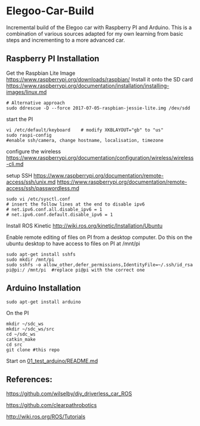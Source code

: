 # Elegoo-Car-Build
Incremental build of the Elegoo car with Raspberry PI and Arduino. This is a combination of various sources adapted for my own learning from basic steps and incrementing to a more advanced car.

## Raspberry PI Installation
Get the Raspbian Lite Image
https://www.raspberrypi.org/downloads/raspbian/
Install it onto the SD card
https://www.raspberrypi.org/documentation/installation/installing-images/linux.md
```
# Alternative approach
sudo ddrescue -D --force 2017-07-05-raspbian-jessie-lite.img /dev/sdd
```


start the PI
```
vi /etc/default/keyboard	# modify XKBLAYOUT="gb" to "us"
sudo raspi-config 
#enable ssh/camera, change hostname, localisation, timezone
```
configure the wireless
https://www.raspberrypi.org/documentation/configuration/wireless/wireless-cli.md

setup SSH
https://www.raspberrypi.org/documentation/remote-access/ssh/unix.md
https://www.raspberrypi.org/documentation/remote-access/ssh/passwordless.md

```
sudo vi /etc/sysctl.conf
# insert the follow lines at the end to disable ipv6
# net.ipv6.conf.all.disable_ipv6 = 1
# net.ipv6.conf.default.disable_ipv6 = 1
```

Install ROS Kinetic
http://wiki.ros.org/kinetic/Installation/Ubuntu

Enable remote editing of files on PI from a desktop computer. Do this on the ubuntu desktop to have access to files on PI at /mnt/pi
```
sudo apt-get install sshfs
sudo mkdir /mnt/pi
sudo sshfs -o allow_other,defer_permissions,IdentityFile=~/.ssh/id_rsa pi@pi:/ /mnt/pi  #replace pi@pi with the correct one
```

## Arduino Installation
```
sudo apt-get install arduino
```

On the PI
```
mkdir ~/sdc_ws
mkdir ~/sdc_ws/src
cd ~/sdc_ws
catkin_make
cd src
git clone #this repo
```

Start on [01_test_arduino/README.md](01_test_arduino/README.md)

## References:
https://github.com/wilselby/diy_driverless_car_ROS

https://github.com/clearpathrobotics

http://wiki.ros.org/ROS/Tutorials

